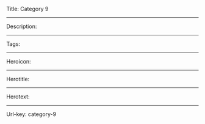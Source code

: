 Title: Category 9

----

Description:

----

Tags:

----

Heroicon:

----

Herotitle:

----

Herotext:

----

Url-key: category-9
